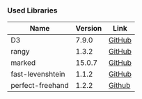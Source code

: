 

### Used Libraries
| Name         | Version | Link                                      |
|--------------|---------|-------------------------------------------|
| D3           | 7.9.0   | [GitHub](https://github.com/d3/d3)        |
| rangy        | 1.3.2   | [GitHub](https://github.com/timdown/rangy)|
| marked       | 15.0.7  | [GitHub](https://github.com/markedjs/marked)|
| fast-levenshtein  | 1.1.2   | [GitHub](https://github.com/hiddentao/fast-levenshtein)|
| perfect-freehand | 1.2.2 | [Github](https://github.com/steveruizok/perfect-freehand/tree/main)|
